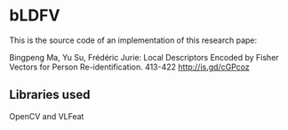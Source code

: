 bLDFV
======

This is the source code of an implementation of this research pape:

Bingpeng Ma, Yu Su, Frédéric Jurie: Local Descriptors Encoded by Fisher Vectors for Person Re-identification. 413-422
http://is.gd/cGPcoz

Libraries used
---------------
OpenCV and VLFeat
